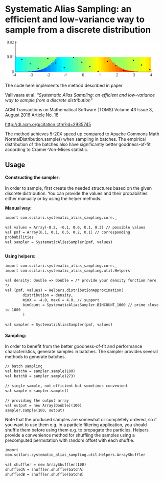 # Systematic Alias Sampling: an efficient and low-variance way to sample from a discrete distribution

![Alt text](./sas.png?raw=true "Illustration of Systematic Alias Sampling")


The code here implements the method described in paper 

Vallivaara et al. 
*"Systematic Alias Sampling: an efficient and low-variance way to sample from a discrete distribution"*

ACM Transactions on Mathematical Software (TOMS)
Volume 43 Issue 3, August 2016
Article No. 18

http://dl.acm.org/citation.cfm?id=2935745

The method achieves 5-20X speed up compared to Apache Commons Math NormalDistribution.sample() when sampling in batches. The empirical distribution of the batches also have significantly better goodness-of-fit according to Cramer-Von-Mises statistic.

## Usage
#### Constructing the sampler:
In order to sample, first create the needed structures based on the given discrete distribution. 
You can provide the values and their probabilities either manually or by using the helper methods.

**Manual way:**
```
import com.scilari.systematic_alias_sampling.core._

val values = Array(-0.2, -0.1, 0.0, 0.1, 0.3) // possible values
val pmf = Array(0.1, 0.1, 0.5, 0.2, 0.1) // corresponding probabilities
val sampler = SystematicAliasSampler(pmf, values)
         
```

**Using helpers:**
```
import com.scilari.systematic_alias_sampling.core._
import com.scilari.systematic_alias_sampling.util.Helpers

val density: Double => Double = /* provide your density function here */
val (pmf, values) = Helpers.distributionApproximation(
        distribution = density, 
        minX = -4.0, maxX = 4.0, // support
        binCount = SystematicAliasSampler.BINCOUNT_1000 // prime close to 1000
        )

val sampler = SystematicAliasSampler(pmf, values)
```

#### Sampling:
In order to benefit from the better goodness-of-fit and performance characteristics, generate samples in batches.
The sampler provides several methods to generate batches. 

```
// batch sampling
val batchA = sampler.sample(100)
val batchB = sampler.sample(273)

// single sample, not efficient but sometimes convenient
val sample = sampler.sample()

// providing the output array
val output = new Array[Double](100)
sampler.sample(100, output)
```
Note that the produced samples are somewhat or completely ordered, so if you want to use them e.g. in a particle
filtering application, you should shuffle them before using them e.g. to propagate the particles. Helpers provide
a convenience method for shuffling the samples using a precomputed permutation with random offset with each shuffle.
 
 ```
 import com.scilari.systematic_alias_sampling.util.Helpers.ArrayShuffler
 
 val shuffler = new ArrayShuffler(100)
 shuffledA = shuffler.shuffle(batchA)
 shuffledB = shuffler.shuffle(batchB) 
 
 ```